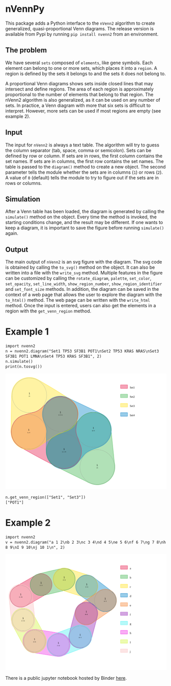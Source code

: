 

# nVennPy
This package adds a Python interface to the `nVenn2` algorithm to create generalized, quasi-proportional Venn diagrams. The release version is available from Pypi by running `pip install nvenn2` from an environment.

## The problem
We have several `sets` composed of `elements`, like gene symbols. Each element can belong to one or more sets, which places it into a `region`. A region is defined by the sets it belongs to and the sets it does not belong to. 

A proportional Venn diagrams shows sets inside closed lines that may intersect and define regions. The area of each region is approximately proportional to the number of elements that belong to that region. The nVenn2 algorithm is also generalized, as it can be used on any number of sets. In practice, a Venn diagram with more that six sets is difficult to interpret. However, more sets can be used if most regions are empty (see example 2).

## Input
The input for `nVenn2` is always a text table. The algorithm will try to guess the column separator (tab, space, comma or semicolon). Sets can be defined by row or column.  If sets are in rows, the first column contains the set names. If sets are in columns, the first row contains the set names. The table is passed to the `diagram()` method to create a new object. The second parameter tells the module whether the sets are in columns (`1`) or rows (`2`). A value of `0` (default) tells the module to try to figure out if the sets are in rows or columns.

## Simulation
After a Venn table has been loaded, the diagram is generated by calling the `simulate()` method on the object. Every time the method is invoked, the starting conditions change, and the result may be different. If one wants to keep a diagram, it is important to save the figure before running `simulate()` again.

## Output
The main output of `nVenn2` is an svg figure with the diagram. The svg code is obtained by calling the `to_svg()` method on the object. It can also be written into a file with the `write_svg` method. Multiple features in the figure can be customized by calling the `rotate_diagram`, `palette`, `set_color`, `set_opacity`, `set_line_width`, `show_region_number`, `show_region_identifier` and `set_font_size` methods. In addition, the diagram can be saved in the context of a web page that allows the user to explore the diagram with the `to_html()` method. The web page can be written with the `write_html` method.
Once the input is entered, users can also get the elements in a region with the `get_venn_region` method.

# Example 1

    import nvenn2
    n = nvenn2.diagram("Set1 TP53 SF3B1 POT1\nSet2 TP53 KRAS NRAS\nSet3 SF3B1 POT1 LMNA\nSet4 TP53 KRAS SF3B1", 2)
    n.simulate()
    print(n.tosvg())

![Example 1](./src/ex1.svg)

    n.get_venn_region(["Set1", "Set3"])
    ["POT1"]
    
# Example 2
    import nvenn2
    v = nvenn2.diagram("a 1 2\nb 2 3\nc 3 4\nd 4 5\ne 5 6\nf 6 7\ng 7 8\nh 8 9\nI 9 10\nj 10 1\n", 2)
    

![Example 2](./src/ex2.svg)

There is a public jupyter notebook hosted by Binder [here](https://mybinder.org/v2/gh/vqf/codespaces-jupyter/HEAD?urlpath=%2Fdoc%2Ftree%2Fnotebooks%2Fdoc.ipynb).
